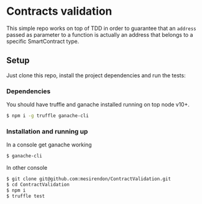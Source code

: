 # Contracts validation

This simple repo works on top of TDD in order to guarantee that an `address` passed as parameter to a function is actually an address that belongs to a specific SmartContract type.

## Setup

Just clone this repo, install the project dependencies and run the tests:

### Dependencies

You should have truffle and ganache installed running on top node v10+.

```bash
$ npm i -g truffle ganache-cli
```

### Installation and running up

In a console get ganache working

```bash
$ ganache-cli
```

In other console

```bash
$ git clone git@github.com:mesirendon/ContractValidation.git
$ cd ContractValidation
$ npm i
$ truffle test
```
